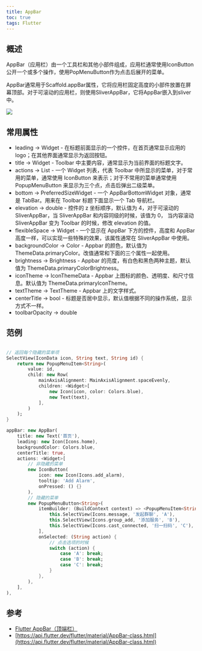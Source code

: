 ```yaml
---
title: AppBar
toc: true
tags: Flutter
---
```


## 概述

AppBar（应用栏）由一个工具栏和其他小部件组成，应用栏通常使用IconButton公开一个或多个操作，使用PopMenuButton作为点击后展开的菜单。

AppBar通常用于Scaffold.appBar属性，它将应用栏固定高度的小部件放置在屏幕顶部。对于可滚动的应用栏，则使用SliverAppBar，它将AppBar嵌入到sliver中。

![](./1.png)


## 常用属性

- leading → Widget - 在标题前面显示的一个控件，在首页通常显示应用的 logo；在其他界面通常显示为返回按钮。
- title → Widget - Toolbar 中主要内容，通常显示为当前界面的标题文字。
- actions → List - 一个 Widget 列表，代表 Toolbar 中所显示的菜单，对于常用的菜单，通常使用 IconButton 来表示；对于不常用的菜单通常使用 PopupMenuButton 来显示为三个点，点击后弹出二级菜单。
- bottom → PreferredSizeWidget - 一个 AppBarBottomWidget 对象，通常是 TabBar。用来在 Toolbar 标题下面显示一个 Tab 导航栏。
- elevation → double - 控件的 z 坐标顺序，默认值为 4，对于可滚动的 SliverAppBar，当 SliverAppBar 和内容同级的时候，该值为 0， 当内容滚动 SliverAppBar 变为 Toolbar 的时候，修改 elevation 的值。
- flexibleSpace → Widget - 一个显示在 AppBar 下方的控件，高度和 AppBar 高度一样，可以实现一些特殊的效果，该属性通常在 SliverAppBar 中使用。
- backgroundColor → Color - Appbar 的颜色，默认值为 ThemeData.primaryColor。改值通常和下面的三个属性一起使用。
- brightness → Brightness - Appbar 的亮度，有白色和黑色两种主题，默认值为 ThemeData.primaryColorBrightness。
- iconTheme → IconThemeData - Appbar 上图标的颜色、透明度、和尺寸信息。默认值为 ThemeData.primaryIconTheme。
- textTheme → TextTheme - Appbar 上的文字样式。
- centerTitle → bool - 标题是否居中显示，默认值根据不同的操作系统，显示方式不一样。
- toolbarOpacity → double



## 范例

```dart

// 返回每个隐藏的菜单项
SelectView(IconData icon, String text, String id) {
    return new PopupMenuItem<String>(
        value: id,
        child: new Row(
            mainAxisAlignment: MainAxisAlignment.spaceEvenly,
            children: <Widget>[
                new Icon(icon, color: Colors.blue),
                new Text(text),
            ],
        )
    );
}

appBar: new AppBar(
    title: new Text('首页'),
    leading: new Icon(Icons.home),
    backgroundColor: Colors.blue,
    centerTitle: true,
    actions: <Widget>[
        // 非隐藏的菜单
        new IconButton(
            icon: new Icon(Icons.add_alarm),
            tooltip: 'Add Alarm',
            onPressed: () {}
        ),
        // 隐藏的菜单
        new PopupMenuButton<String>(
            itemBuilder: (BuildContext context) => <PopupMenuItem<String>>[
                this.SelectView(Icons.message, '发起群聊', 'A'),
                this.SelectView(Icons.group_add, '添加服务', 'B'),
                this.SelectView(Icons.cast_connected, '扫一扫码', 'C'),
            ],
            onSelected: (String action) {
                // 点击选项的时候
                switch (action) {
                    case 'A': break;
                    case 'B': break;
                    case 'C': break;
                }
            },
        ),
    ],
),

```


## 参考

- [Flutter AppBar（顶端栏）](https://www.jianshu.com/p/77f8b7ee8460)
- [https://api.flutter.dev/flutter/material/AppBar-class.html](https://api.flutter.dev/flutter/material/AppBar-class.html)
